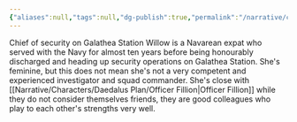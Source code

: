 ```yaml
---
{"aliases":null,"tags":null,"dg-publish":true,"permalink":"/narrative/characters/daedalus-plan/chief-willow/","dgPassFrontmatter":true}
---
```


Chief of security on Galathea Station Willow is a Navarean expat who served with the Navy for almost ten years before being honourably discharged and heading up security operations on Galathea Station. She's feminine, but this does not mean she's not a very competent and experienced investigator and squad commander. She's close with [[Narrative/Characters/Daedalus Plan/Officer Fillion\|Officer Fillion]] while they do not consider themselves friends, they are good colleagues who play to each other's strengths very well.